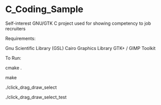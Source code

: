 # C_Coding_Sample
Self-interest GNU/GTK C project used for showing competency to job recruiters



Requirements:

Gnu Scientific Library (GSL)
Cairo Graphics Library
GTK+ / GIMP Toolkit





To Run:


cmake .

make


./click_drag_draw_select

./click_drag_draw_select_test

